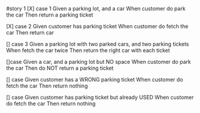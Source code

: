#story 1
[X] case 1
    Given a parking lot, and a car
    When customer do park the car
    Then return a parking ticket

[X] case 2
    Given customer has parking ticket
    When customer do fetch the car
    Then return car

[] case 3
    Given a parking lot with two parked cars, and two parking tickets
    When fetch the car twice
    Then return the right car with each ticket


[]case 
    Given a car, and a parking lot but NO space
    When customer do park the car
    Then do NOT return a parking ticket

[] case 
    Given customer has a WRONG parking ticket
    When customer do fetch the car
    Then return nothing

[] case 
    Given customer has parking ticket but already USED
    When customer do fetch the car
    Then return nothing


